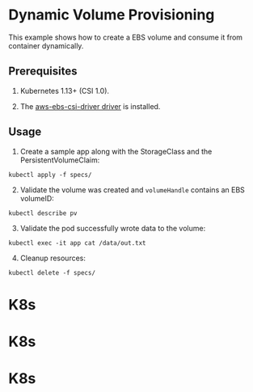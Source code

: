 # Dynamic Volume Provisioning
This example shows how to create a EBS volume and consume it from container dynamically.

## Prerequisites

1. Kubernetes 1.13+ (CSI 1.0).

1. The [aws-ebs-csi-driver driver](https://github.com/kubernetes-sigs/aws-ebs-csi-driver) is installed.

## Usage

1. Create a sample app along with the StorageClass and the PersistentVolumeClaim:
```
kubectl apply -f specs/
```

2. Validate the volume was created and `volumeHandle` contains an EBS volumeID:
```
kubectl describe pv
```

3. Validate the pod successfully wrote data to the volume:
```
kubectl exec -it app cat /data/out.txt
```

4. Cleanup resources:
```
kubectl delete -f specs/
```
# K8s
# K8s
# K8s
